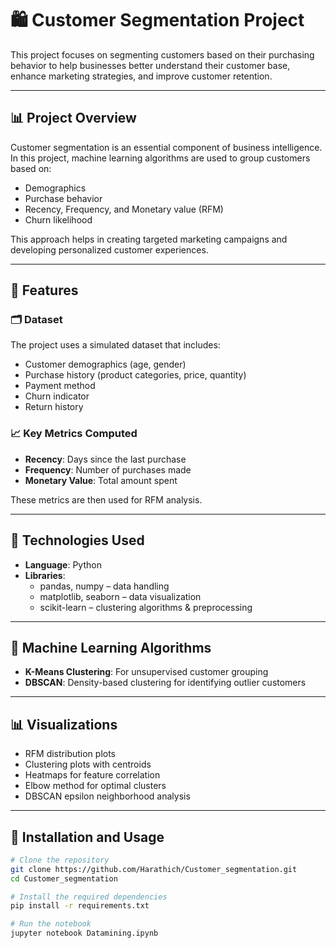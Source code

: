 # 🛍️ Customer Segmentation Project

This project focuses on segmenting customers based on their purchasing behavior to help businesses better understand their customer base, enhance marketing strategies, and improve customer retention.

---

## 📊 Project Overview

Customer segmentation is an essential component of business intelligence. In this project, machine learning algorithms are used to group customers based on:

- Demographics  
- Purchase behavior  
- Recency, Frequency, and Monetary value (RFM)  
- Churn likelihood  

This approach helps in creating targeted marketing campaigns and developing personalized customer experiences.

---

## 🧰 Features

### 🗂️ Dataset
The project uses a simulated dataset that includes:
- Customer demographics (age, gender)  
- Purchase history (product categories, price, quantity)  
- Payment method  
- Churn indicator  
- Return history  

### 📈 Key Metrics Computed
- **Recency**: Days since the last purchase  
- **Frequency**: Number of purchases made  
- **Monetary Value**: Total amount spent  

These metrics are then used for RFM analysis.

---

## 🔧 Technologies Used

- **Language**: Python  
- **Libraries**:
  - pandas, numpy – data handling  
  - matplotlib, seaborn – data visualization  
  - scikit-learn – clustering algorithms & preprocessing  

---

## 🧠 Machine Learning Algorithms

- **K-Means Clustering**: For unsupervised customer grouping  
- **DBSCAN**: Density-based clustering for identifying outlier customers  

---

## 📊 Visualizations

- RFM distribution plots  
- Clustering plots with centroids  
- Heatmaps for feature correlation  
- Elbow method for optimal clusters  
- DBSCAN epsilon neighborhood analysis  

---

## 🚀 Installation and Usage

```bash
# Clone the repository
git clone https://github.com/Harathich/Customer_segmentation.git
cd Customer_segmentation

# Install the required dependencies
pip install -r requirements.txt

# Run the notebook
jupyter notebook Datamining.ipynb

